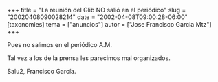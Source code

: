 +++
title = "La reunión del Glib NO salió en el periódico"
slug = "20020408090028214"
date = "2002-04-08T09:00:28-06:00"
[taxonomies]
tema = ["anuncios"]
autor = ["Jose Francisco Garcia Mtz"]
+++

Pues no salimos en el periódico A.M.

Tal vez a los de la prensa les parecimos mal organizados.

Salu2, Francisco García.

